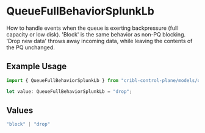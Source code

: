 # QueueFullBehaviorSplunkLb

How to handle events when the queue is exerting backpressure (full capacity or low disk). 'Block' is the same behavior as non-PQ blocking. 'Drop new data' throws away incoming data, while leaving the contents of the PQ unchanged.

## Example Usage

```typescript
import { QueueFullBehaviorSplunkLb } from "cribl-control-plane/models/operations";

let value: QueueFullBehaviorSplunkLb = "drop";
```

## Values

```typescript
"block" | "drop"
```